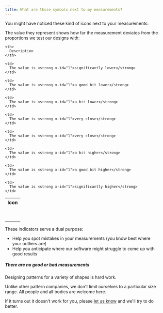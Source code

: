 ```yaml
---
title: What are those symbols next to my measurements?
---
```


You might have noticed these kind of icons next to your measurements: <Gauge val={0} theme='light' />

The value they represent shows how far the measurement deviates from the proportions we test our designs with:

<table spaces-before="0">
  <tr>
    <th>
      Icon
    </th>

    <th>
      Description
    </th>

  </tr>

  <tr>
    <td>
      <Gauge val={-6} theme='light' />
    </td>

    <td>
      The value is <strong x-id="1">significantly lower</strong>
    </td>

  </tr>

  <tr>
    <td>
      <Gauge val={-4} theme='light' />
    </td>

    <td>
      The value is <strong x-id="1">a good bit lower</strong>
    </td>

  </tr>

  <tr>
    <td>
      <Gauge val={-2} theme='light' />
    </td>

    <td>
      The value is <strong x-id="1">a bit lower</strong>
    </td>

  </tr>

  <tr>
    <td>
      <Gauge val={-1} theme='light' />
    </td>

    <td>
      The value is <strong x-id="1">very close</strong>
    </td>

  </tr>

  <tr>
    <td>
      <Gauge val={1} theme='light' />
    </td>

    <td>
      The value is <strong x-id="1">very close</strong>
    </td>

  </tr>

  <tr>
    <td>
      <Gauge val={2} theme='light' />
    </td>

    <td>
      The value is <strong x-id="1">a bit higher</strong>
    </td>

  </tr>

  <tr>
    <td>
      <Gauge val={4} theme='light' />
    </td>

    <td>
      The value is <strong x-id="1">a good bit higher</strong>
    </td>

  </tr>

  <tr>
    <td>
      <Gauge val={6} theme='light' />
    </td>

    <td>
      The value is <strong x-id="1">significantly higher</strong>
    </td>

  </tr>
</table>

These indicators serve a dual purpose:

- Help you spot mistakes in your measurements (you know best where your outliers are)
- Help you anticipate where our software might struggle to come up with good results

<Note>

##### There are no good or bad measurements

Designing patterns for a variety of shapes is hard work.

Unlike other pattern companies, we don't limit ourselves to a particular size range.
All people and all bodies are welcome here.

If it turns out it doesn't work for you, please [let us know](https://discord.freesewing.org/) and we'll try to do better.

</Note>
